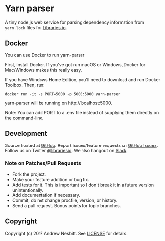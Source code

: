 # Yarn parser

A tiny node.js web service for parsing dependency information from `yarn.lock` files for [Libraries.io](https://libraries.io).

## Docker

You can use Docker to run yarn-parser

First, install Docker. If you've got run macOS or Windows, Docker for Mac/Windows makes this really easy.

If you have Windows Home Edition, you'll need to download and run Docker Toolbox.
Then, run:

    docker run -it -e PORT=5000 -p 5000:5000 yarn-parser

yarn-parser will be running on http://localhost:5000.

Note: You can add PORT to a .env file instead of supplying them directly on the command-line.

## Development

Source hosted at [GitHub](http://github.com/librariesio/yarn-parser).
Report issues/feature requests on [GitHub Issues](http://github.com/librariesio/yarn-parser/issues). Follow us on Twitter [@librariesio](https://twitter.com/librariesio). We also hangout on [Slack](http://slack.libraries.io).

### Note on Patches/Pull Requests

 * Fork the project.
 * Make your feature addition or bug fix.
 * Add tests for it. This is important so I don't break it in a
   future version unintentionally.
 * Add documentation if necessary.
 * Commit, do not change procfile, version, or history.
 * Send a pull request. Bonus points for topic branches.

## Copyright

Copyright (c) 2017 Andrew Nesbitt. See [LICENSE](https://github.com/librariesio/yarn-parser/blob/master/LICENSE) for details.

